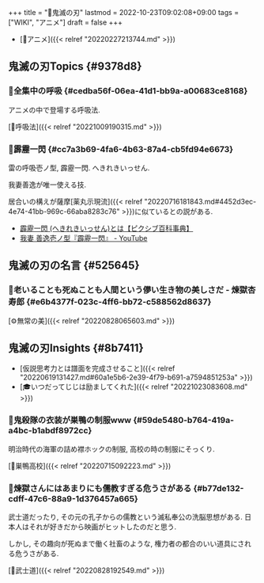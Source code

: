 +++
title = "📝鬼滅の刃"
lastmod = 2022-10-23T09:02:08+09:00
tags = ["WIKI", "アニメ"]
draft = false
+++

-   [🔖アニメ]({{< relref "20220227213744.md" >}})


## 鬼滅の刃Topics {#9378d8}


### 📝全集中の呼吸 {#cedba56f-06ea-41d1-bb9a-a00683ce8168}

アニメの中で登場する呼吸法.

[🔖呼吸法]({{< relref "20221009190315.md" >}})


### 📝霹靂一閃 {#cc7a3b69-4fa6-4b63-87a4-cb5fd94e6673}

雷の呼吸壱ノ型, 霹靂一閃. へきれきいっせん.

我妻善逸が唯一使える技.

居合いの構えが薩摩[薬丸示現流]({{< relref "20220716181843.md#4452d3ec-4e74-41bb-969c-66aba8283c76" >}})に似ているとの説がある.

-   [霹靂一閃 (へきれきいっせん)とは【ピクシブ百科事典】](https://dic.pixiv.net/a/%E9%9C%B9%E9%9D%82%E4%B8%80%E9%96%83)
-   [我妻 善逸壱ノ型『霹靂一閃』 - YouTube](https://www.youtube.com/watch?v=DhEe1VHq2JU&t=28)


## 鬼滅の刃の名言 {#525645}


### 📜老いることも死ぬことも人間という儚い生き物の美しさだ - 煉獄杏寿郎 {#e6b4377f-023c-4ff6-bb72-c588562d8637}

[⚙無常の美]({{< relref "20220828065603.md" >}})


## 鬼滅の刃Insights {#8b7411}

-   [仮説思考力とは譜面を完成させること]({{< relref "20220619131427.md#60a1e5b6-2e39-4f79-b691-a7594851253a" >}})
-   [🎓いつだってじじは励ましてくれた]({{< relref "20221023083608.md" >}})


### 🤔鬼殺隊の衣装が巣鴨の制服www {#59de5480-b764-419a-a4bc-b1abdf8972cc}

明治時代の海軍の詰め襟ホックの制服, 高校の時の制服にそっくり.

[📝巣鴨高校]({{< relref "20220715092223.md" >}})


### 🤔煉獄さんにはあまりにも儒教すぎる危うさがある {#b77de132-cdff-47c6-88a9-1d376457a665}

武士道だったり, その元の孔子からの儒教という滅私奉公の洗脳思想がある. 日本人はそれが好きだから映画がヒットしたのだと思う.

しかし, その趣向が死ぬまで働く社畜のような, 権力者の都合のいい道具にされる危うさがある.

[📝武士道]({{< relref "20220828192549.md" >}})
